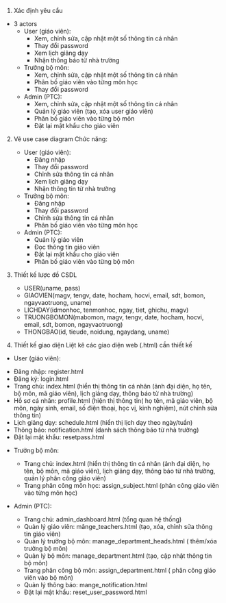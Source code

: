 1. Xác định yêu cầu
- 3 actors
	+ User (giáo viên):
		- Xem, chỉnh sửa, cập nhật một số thông tin cá nhân
		- Thay đổi password
		- Xem lịch giảng dạy
		- Nhận thông báo từ nhà trường
	+ Trưởng bộ môn:
		- Xem, chỉnh sửa, cập nhật một số thông tin cá nhân
		- Phân bố giáo viên vào từng môn học
		- Thay đổi password
	+ Admin (PTC): 
		- Xem, chỉnh sửa, cập nhật một số thông tin cá nhân
 		- Quản lý giáo viên (tạo, xóa user giáo viên)
		- Phân bố giáo viên vào từng bộ môn
		- Đặt lại mật khẩu cho giáo viên
2. Vẽ use case diagram
Chức năng:
	+ User (giáo viên):
		- Đăng nhập
		- Thay đổi password
		- Chỉnh sửa thông tin cá nhân
		- Xem lịch giảng dạy
		- Nhận thông tin từ nhà trường
	+ Trưởng bộ môn:
		- Đăng nhập
		- Thay đổi password
		- Chỉnh sửa thông tin cá nhân
		- Phân bố giáo viên vào từng môn học
	+ Admin (PTC):
		- Quản lý giáo viên
		- Đọc thông tin giáo viên
		- Đặt lại mật khẩu cho giáo viên
		- Phân bố giáo viên vào từng bộ môn 
3. Thiết kế lược đồ CSDL
	+ USER(uname, pass)
	+ GIAOVIEN(magv, tengv, date, hocham, hocvi, email, sdt, bomon, ngayvaotruong, uname)
	+ LICHDAY(idmonhoc, tenmonhoc, ngay, tiet, ghichu, magv)
	+ TRUONGBOMON(mabomon, magv, tengv, date, hocham, hocvi, email, sdt, bomon, ngayvaotruong) 
	+ THONGBAO(id, tieude, noidung, ngaydang, uname)

4. Thiết kế giao diện
Liệt kê các giao diện web (.html) cần thiết kế
- User (giáo viên): 
+ Đăng nhập: register.html
+ Đăng ký: login.html
+ Trang chủ: index.html (hiển thị thông tin cá nhân (ảnh đại diện, họ tên, bộ môn, mã giáo viên), lịch giảng dạy, thông báo từ nhà trường)
+ Hồ sơ cá nhân: profile.html (hiện thị thông tin( họ tên, mã giáo viên, bộ môn, ngày sinh, email, số điện thoại, học vị, kinh nghiệm), nút chỉnh sửa thông tin)
+ Lịch giảng dạy: schedule.html (hiển thị lịch dạy theo ngày/tuần)
+ Thông báo: notification.html (danh sách thông báo từ nhà trường)
+ Đặt lại mật khẩu: resetpass.html
- Trưởng bộ môn:
	+ Trang chủ: index.html (hiển thị thông tin cá nhân (ảnh đại diện, họ tên, bộ môn, mã giáo viên), lịch giảng dạy, thông báo từ nhà trường, quản lý phân công giáo viên)
	+ Trang phân công môn học: assign_subject.html (phân công giáo viên vào từng môn học)

- Admin (PTC):
	+ Trang chủ: admin_dashboard.html (tổng quan hệ thống)
	+ Quản lý giáo viên: mânge_teachers.html (tạo, xóa, chỉnh sửa thông tin giáo viên)
	+ Quản lý trưởng bộ môn: manage_department_heads.html ( thêm/xóa trưởng bộ môn)
	+ Quản lý bộ môn: manage_department.html (tạo, cập nhật thông tin bộ môn)
	+ Trang phân công bộ môn: assign_department.html ( phân công giáo viên vào bộ môn)
	+ Quản lý thông báo: mange_notification.html
	+ Đặt lại mật khẩu: reset_user_password.html 
